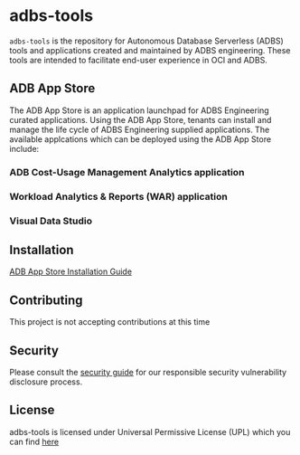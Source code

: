# adbs-tools

`adbs-tools` is the repository for Autonomous Database Serverless (ADBS) tools and applications created and maintained by ADBS engineering. 
These tools are intended to facilitate end-user experience in OCI and ADBS.

## ADB App Store
The ADB App Store is an application launchpad for ADBS Engineering curated applications. Using the ADB App Store, tenants can install and manage the life cycle of ADBS Engineering supplied applications. The available applcations which can be deployed using the ADB App Store include:

### ADB Cost-Usage Management Analytics application
### Workload Analytics & Reports (WAR) application
### Visual Data Studio

## Installation <a name='installation'></a>

[ADB App Store Installation Guide](https://github.com/oracle-samples/adbs-tools/AppStore_installation_Guide_v1.2.pdf)

## Contributing  <a name='contributing'></a>

This project is not accepting contributions at this time

## Security <a name='security'></a>
Please consult the [security guide](https://github.com/oracle-samples/adbs-tools/SECURITY.md) for our responsible security vulnerability disclosure process.

## License <a name='license'></a>
adbs-tools is licensed under Universal Permissive License (UPL) which you can find [here](https://github.com/oracle-samples/adbs-tools/LICENSE.txt)
